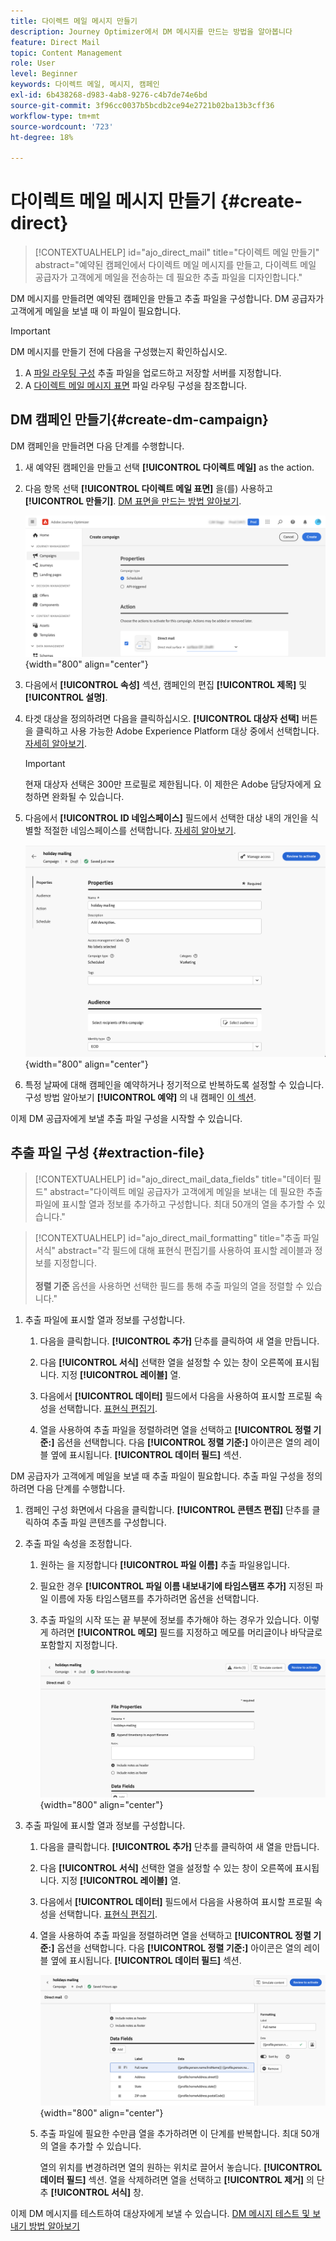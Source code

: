 ```yaml
---
title: 다이렉트 메일 메시지 만들기
description: Journey Optimizer에서 DM 메시지를 만드는 방법을 알아봅니다
feature: Direct Mail
topic: Content Management
role: User
level: Beginner
keywords: 다이렉트 메일, 메시지, 캠페인
exl-id: 6b438268-d983-4ab8-9276-c4b7de74e6bd
source-git-commit: 3f96cc0037b5bcdb2ce94e2721b02ba13b3cff36
workflow-type: tm+mt
source-wordcount: '723'
ht-degree: 18%

---
```


# 다이렉트 메일 메시지 만들기 {#create-direct}

>[!CONTEXTUALHELP]
>id="ajo_direct_mail"
>title="다이렉트 메일 만들기"
>abstract="예약된 캠페인에서 다이렉트 메일 메시지를 만들고, 다이렉트 메일 공급자가 고객에게 메일을 전송하는 데 필요한 추출 파일을 디자인합니다."

DM 메시지를 만들려면 예약된 캠페인을 만들고 추출 파일을 구성합니다. DM 공급자가 고객에게 메일을 보낼 때 이 파일이 필요합니다.

>[!IMPORTANT]
>
>DM 메시지를 만들기 전에 다음을 구성했는지 확인하십시오.
>
>1. A [파일 라우팅 구성](../direct-mail/direct-mail-configuration.md#file-routing-configuration) 추출 파일을 업로드하고 저장할 서버를 지정합니다.
>1. A [다이렉트 메일 메시지 표면](../direct-mail/direct-mail-configuration.md#direct-mail-surface) 파일 라우팅 구성을 참조합니다.


## DM 캠페인 만들기{#create-dm-campaign}

DM 캠페인을 만들려면 다음 단계를 수행합니다.

1. 새 예약된 캠페인을 만들고 선택 **[!UICONTROL 다이렉트 메일]** as the action.

1. 다음 항목 선택 **[!UICONTROL 다이렉트 메일 표면]** 을(를) 사용하고 **[!UICONTROL 만들기]**. [DM 표면을 만드는 방법 알아보기](direct-mail-configuration.md#direct-mail-surface).

   ![](assets/direct-mail-campaign.png){width="800" align="center"}

1. 다음에서 **[!UICONTROL 속성]** 섹션, 캠페인의 편집 **[!UICONTROL 제목]** 및 **[!UICONTROL 설명]**.

1. 타겟 대상을 정의하려면 다음을 클릭하십시오. **[!UICONTROL 대상자 선택]** 버튼을 클릭하고 사용 가능한 Adobe Experience Platform 대상 중에서 선택합니다. [자세히 알아보기](../audience/about-audiences.md).

   >[!IMPORTANT]
   >
   >현재 대상자 선택은 300만 프로필로 제한됩니다. 이 제한은 Adobe 담당자에게 요청하면 완화될 수 있습니다.

1. 다음에서 **[!UICONTROL ID 네임스페이스]** 필드에서 선택한 대상 내의 개인을 식별할 적절한 네임스페이스를 선택합니다. [자세히 알아보기](../event/about-creating.md#select-the-namespace).

   ![](assets/direct-mail-campaign-properties.png){width="800" align="center"}

1. 특정 날짜에 대해 캠페인을 예약하거나 정기적으로 반복하도록 설정할 수 있습니다. 구성 방법 알아보기 **[!UICONTROL 예약]** 의 내 캠페인 [이 섹션](../campaigns/create-campaign.md#schedule).

이제 DM 공급자에게 보낼 추출 파일 구성을 시작할 수 있습니다.

## 추출 파일 구성 {#extraction-file}

>[!CONTEXTUALHELP]
>id="ajo_direct_mail_data_fields"
>title="데이터 필드"
>abstract="다이렉트 메일 공급자가 고객에게 메일을 보내는 데 필요한 추출 파일에 표시할 열과 정보를 추가하고 구성합니다. 최대 50개의 열을 추가할 수 있습니다."

>[!CONTEXTUALHELP]
>id="ajo_direct_mail_formatting"
>title="추출 파일 서식"
>abstract="각 필드에 대해 표현식 편집기를 사용하여 표시할 레이블과 정보를 지정합니다. <br/><br/><b>정렬 기준</b> 옵션을 사용하면 선택한 필드를 통해 추출 파일의 열을 정렬할 수 있습니다."

1. 추출 파일에 표시할 열과 정보를 구성합니다.

   1. 다음을 클릭합니다. **[!UICONTROL 추가]** 단추를 클릭하여 새 열을 만듭니다.

   1. 다음 **[!UICONTROL 서식]** 선택한 열을 설정할 수 있는 창이 오른쪽에 표시됩니다. 지정 **[!UICONTROL 레이블]** 열.

   1. 다음에서 **[!UICONTROL 데이터]** 필드에서 다음을 사용하여 표시할 프로필 속성을 선택합니다. [표현식 편집기](../personalization/personalization-build-expressions.md).

   1. 열을 사용하여 추출 파일을 정렬하려면 열을 선택하고 **[!UICONTROL 정렬 기준:]** 옵션을 선택합니다. 다음 **[!UICONTROL 정렬 기준:]** 아이콘은 열의 레이블 옆에 표시됩니다. **[!UICONTROL 데이터 필드]** 섹션.







DM 공급자가 고객에게 메일을 보낼 때 추출 파일이 필요합니다. 추출 파일 구성을 정의하려면 다음 단계를 수행합니다.

1. 캠페인 구성 화면에서 다음을 클릭합니다. **[!UICONTROL 콘텐츠 편집]** 단추를 클릭하여 추출 파일 콘텐츠를 구성합니다.

1. 추출 파일 속성을 조정합니다.

   1. 원하는 을 지정합니다 **[!UICONTROL 파일 이름]** 추출 파일용입니다.

   1. 필요한 경우 **[!UICONTROL 파일 이름 내보내기에 타임스탬프 추가]** 지정된 파일 이름에 자동 타임스탬프를 추가하려면 옵션을 선택합니다.

   1. 추출 파일의 시작 또는 끝 부분에 정보를 추가해야 하는 경우가 있습니다. 이렇게 하려면 **[!UICONTROL 메모]** 필드를 지정하고 메모를 머리글이나 바닥글로 포함할지 지정합니다.

      ![](assets/direct-mail-properties.png){width="800" align="center"}

1. 추출 파일에 표시할 열과 정보를 구성합니다.

   1. 다음을 클릭합니다. **[!UICONTROL 추가]** 단추를 클릭하여 새 열을 만듭니다.

   1. 다음 **[!UICONTROL 서식]** 선택한 열을 설정할 수 있는 창이 오른쪽에 표시됩니다. 지정 **[!UICONTROL 레이블]** 열.

   1. 다음에서 **[!UICONTROL 데이터]** 필드에서 다음을 사용하여 표시할 프로필 속성을 선택합니다. [표현식 편집기](../personalization/personalization-build-expressions.md).

   1. 열을 사용하여 추출 파일을 정렬하려면 열을 선택하고 **[!UICONTROL 정렬 기준:]** 옵션을 선택합니다. 다음 **[!UICONTROL 정렬 기준:]** 아이콘은 열의 레이블 옆에 표시됩니다. **[!UICONTROL 데이터 필드]** 섹션.

      ![](assets/direct-mail-content.png){width="800" align="center"}

   1. 추출 파일에 필요한 수만큼 열을 추가하려면 이 단계를 반복합니다. 최대 50개의 열을 추가할 수 있습니다.

      열의 위치를 변경하려면 열의 원하는 위치로 끌어서 놓습니다. **[!UICONTROL 데이터 필드]** 섹션. 열을 삭제하려면 열을 선택하고 **[!UICONTROL 제거]** 의 단추 **[!UICONTROL 서식]** 창.

이제 DM 메시지를 테스트하여 대상자에게 보낼 수 있습니다. [DM 메시지 테스트 및 보내기 방법 알아보기](test-send-direct-mail.md)
